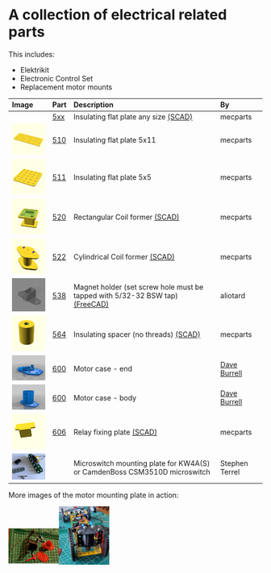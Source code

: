 # A collection of electrical related parts

This includes:

* Elektrikit
* Electronic Control Set
* Replacement motor mounts

Image | Part | Description | By
:--- | :--- | :--- | :---
&nbsp; | [5xx](scad/5xx_insulating_plates.scad) | Insulating flat plate any size [(SCAD)](scad/5xx_insulating_plates.scad) | mecparts
[<img src="images/510.png" width="100">](stl/510_insulating_flat_plate_5x11.stl) | [510](stl/510_insulating_flat_plate_5x11.stl) | Insulating flat plate 5x11 | mecparts
[<img src="images/511.png" width="100">](stl/511_insulating_flat_plate_5x5.stl) | [511](stl/511_insulating_flat_plate_5x5.stl) | Insulating flat plate 5x5 | mecparts
[<img src="images/520.png" width="100">](stl/520_rectangular_coil_former.stl) | [520](stl/520_rectangular_coil_former.stl) | Rectangular Coil former [(SCAD)](scad/520_rectangular_coil_former.scad) | mecparts
[<img src="images/522.png" width="100">](stl/522_cylindrical_coil_former.stl) | [522](stl/522_cylindrical_coil_former.stl) | Cylindrical Coil former [(SCAD)](scad/522_cylindrical_coil_former.scad) | mecparts
[<img src="images/538.png" width="100">](stl/538_magnet_holder.stl) | [538](stl/538_magnet_holder.stl) | Magnet holder (set screw hole must be tapped with 5/32-32 BSW tap) [(FreeCAD)](freecad/538_magnet_holder.FCStd) | aliotard
[<img src="images/564.png" width="100">](stl/564_insulated_spacer_no_threads.stl) | [564](stl/564_insulated_spacer_no_threads.stl) | Insulating spacer (no threads) [(SCAD)](scad/564_insulated_spacer.scad) | mecparts
[<img src="images/600_motor_case_a.png" width="100">](stl/600_motor_case_a.stl) | [600](stl/600_motor_case_a.stl) | Motor case - end | [Dave Burrell](https://www.thingiverse.com/thing:5187950/files)
[<img src="images/600_motor_case_b.png" width="100">](stl/600_motor_case_b.stl) | [600](stl/600_motor_case_b.stl) | Motor case - body | [Dave Burrell](https://www.thingiverse.com/thing:5187950/files)
[<img src="images/606.png" width="100">](stl/606_relay_fixing_plate.stl) | [606](stl/606_relay_fixing_plate.stl) | Relay fixing plate [(SCAD)](scad/606_relay_fixing_plate.scad) | mecparts
[<img src="images/microswitch_plate.jpg" width="100">](stl/microswitch_plate.stl) |     | Microswitch mounting plate for KW4A(S) or CamdenBoss CSM3510D microswitch | Stephen Terrel

More images of the motor mounting plate in action:

<img src="images/600_preview.jpg" width="100"><img src="images/600_rider.jpg" width="100">
